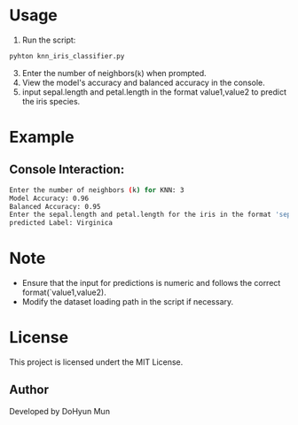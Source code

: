 # Usage
1. Run the script:
```bash
pyhton knn_iris_classifier.py
```
3. Enter the number of neighbors(`k`) when prompted.
4. View the model's accuracy and balanced accuracy in the console.
5. input sepal.length and petal.length in the format value1,value2 to predict the iris species.

# Example
## Console Interaction:
```bash
Enter the number of neighbors (k) for KNN: 3
Model Accuracy: 0.96
Balanced Accuracy: 0.95
Enter the sepal.length and petal.length for the iris in the format 'sepal_length,petal_length':5.1,1.8
predicted Label: Virginica
```
# Note
- Ensure that the input for predictions is numeric and follows the correct format(`value1,value2).
- Modify the dataset loading path in the script if necessary.

# License
This project is licensed undert the MIT License.

## Author
Developed by DoHyun Mun
